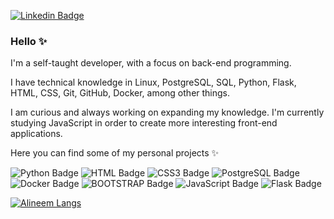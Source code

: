 [![Linkedin Badge](https://img.shields.io/badge/LinkedIn-0077B5?style=for-the-badge&logo=linkedin&logoColor=white&link=https://www.linkedin.com/in/https://www.linkedin.com/in/alineem/)](https://www.linkedin.com/in/alineem/)

### Hello ✨

I'm a self-taught developer, with a focus on back-end programming.

I have technical knowledge in Linux, PostgreSQL, SQL, Python, Flask, HTML, CSS, Git, GitHub, Docker, among other things.

I am curious and always working on expanding my knowledge. I'm currently studying JavaScript in order to create more interesting front-end applications. 

Here you can find some of my personal projects ✨

![Python Badge](https://img.shields.io/badge/Python-14354C?style=for-the-badge&logo=python&logoColor=white)
![HTML Badge](https://img.shields.io/badge/HTML5-E34F26?style=for-the-badge&logo=html5&logoColor=white)
![CSS3 Badge](https://img.shields.io/badge/CSS3-1572B6?style=for-the-badge&logo=css3&logoColor=white)
![PostgreSQL Badge](https://img.shields.io/badge/PostgreSQL-316192?style=for-the-badge&logo=postgresql&logoColor=white)
![Docker Badge](https://img.shields.io/badge/Docker-2CA5E0?style=for-the-badge&logo=docker&logoColor=white)
![BOOTSTRAP Badge](https://img.shields.io/badge/Bootstrap-563D7C?style=for-the-badge&logo=bootstrap&logoColor=whit)
![JavaScript Badge](https://img.shields.io/badge/JavaScript-323330?style=for-the-badge&logo=javascript&logoColor=F7DF1E)
![Flask Badge](https://img.shields.io/badge/Flask-000000?style=for-the-badge&logo=flask&logoColor=white)


[![Alineem Langs](https://github-readme-stats.vercel.app/api/top-langs/?username=alineem&layout=compact)](https://github.com/alineem/github-readme-stats)


